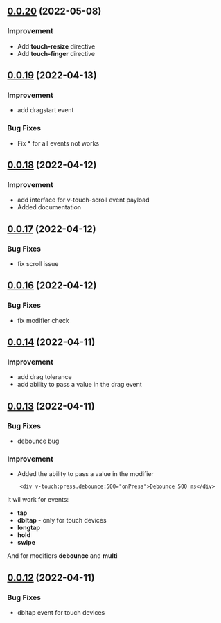 ## [0.0.20](https://github.com/webigorkiev/vuetouch/tree/v0.0.20) (2022-05-08)

### Improvement

* Add **touch-resize** directive
* Add **touch-finger** directive

## [0.0.19](https://github.com/webigorkiev/vuetouch/tree/v0.0.19) (2022-04-13)

### Improvement

* add dragstart event

### Bug Fixes

* Fix * for all events not works

## [0.0.18](https://github.com/webigorkiev/vuetouch/tree/v0.0.18) (2022-04-12)

### Improvement

* add interface for v-touch-scroll event payload
* Added documentation

## [0.0.17](https://github.com/webigorkiev/vuetouch/tree/v0.0.17) (2022-04-12)

### Bug Fixes

* fix scroll issue

## [0.0.16](https://github.com/webigorkiev/vuetouch/tree/v0.0.16) (2022-04-12)

### Bug Fixes

* fix modifier check

## [0.0.14](https://github.com/webigorkiev/vuetouch/tree/v0.0.14) (2022-04-11)

### Improvement

* add drag tolerance
* add ability to pass a value in the drag event

## [0.0.13](https://github.com/webigorkiev/vuetouch/tree/v0.0.13) (2022-04-11)

### Bug Fixes

* debounce bug

### Improvement

* Added the ability to pass a value in the modifier

```vue
    <div v-touch:press.debounce:500="onPress">Debounce 500 ms</div>
```

It wil work for events:

* **tap**
* **dbltap** - only for touch devices
* **longtap**
* **hold**
* **swipe**

And for modifiers **debounce** and **multi**

## [0.0.12](https://github.com/webigorkiev/vuetouch/tree/v0.0.12) (2022-04-11)

### Bug Fixes

* dbltap event for touch devices
